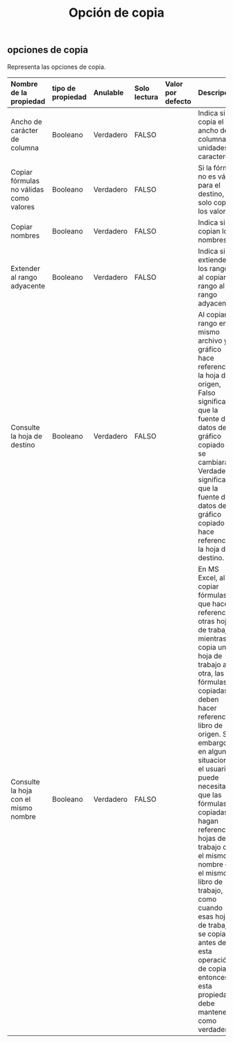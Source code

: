 ﻿---
title: Opción de copia
second_title: Aspose.Cells Cloud Documen
type: docs
url: /es/specification/model/copyoptions/
description: "Aspose.Cells Especificación del modelo de nube: CopyOptions. Maneje sin esfuerzo Excel y otros documentos de hoja de cálculo con funciones como abrir, generar, editar, dividir, fusionar, comparar y convertir."
kwords: Excel, Office, Hoja de cálculo, Cloud REST API, CopyOptions
weight: 50
---
## **opciones de copia**

 Representa las opciones de copia.

| Nombre de la propiedad| tipo de propiedad| Anulable| Solo lectura| Valor por defecto| Descripción|
|:- |:- |:- |:- |:- |:- |
| Ancho de carácter de columna| Booleano| Verdadero| FALSO|| Indica si se copia el ancho de columna en unidades de caracteres.|
| Copiar fórmulas no válidas como valores| Booleano| Verdadero| FALSO|| Si la fórmula no es válida para el destino, solo copie los valores.|
| Copiar nombres| Booleano| Verdadero| FALSO||Indica si se copian los nombres.|
| Extender al rango adyacente| Booleano| Verdadero| FALSO|| Indica si se extienden los rangos al copiar el rango al rango adyacente.|
| Consulte la hoja de destino| Booleano| Verdadero| FALSO|| Al copiar el rango en el mismo archivo y el gráfico hace referencia a la hoja de origen, Falso significa que la fuente de datos del gráfico copiado no se cambiará. Verdadero significa que la fuente de datos del gráfico copiado hace referencia a la hoja de destino.|
| Consulte la hoja con el mismo nombre| Booleano| Verdadero| FALSO|| En MS Excel, al copiar fórmulas que hacen referencia a otras hojas de trabajo mientras se copia una hoja de trabajo a otra, las fórmulas copiadas deben hacer referencia al libro de origen. Sin embargo, en algunas situaciones, el usuario puede necesitar que las fórmulas copiadas hagan referencia a hojas de trabajo con el mismo nombre en el mismo libro de trabajo, como cuando esas hojas de trabajo se copiaron antes de esta operación de copia, entonces esta propiedad debe mantenerse como verdadera.|

